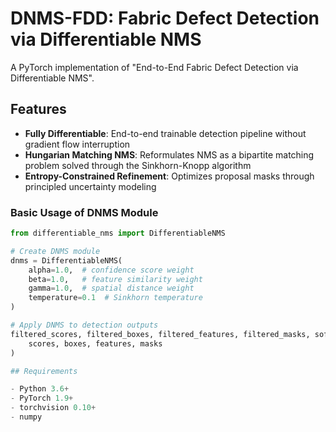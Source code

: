 
# DNMS-FDD: Fabric Defect Detection via Differentiable NMS


A PyTorch implementation of "End-to-End Fabric Defect Detection via Differentiable NMS".



## Features

- **Fully Differentiable**: End-to-end trainable detection pipeline without gradient flow interruption
- **Hungarian Matching NMS**: Reformulates NMS as a bipartite matching problem solved through the Sinkhorn-Knopp algorithm
- **Entropy-Constrained Refinement**: Optimizes proposal masks through principled uncertainty modeling


### Basic Usage of DNMS Module

```python
from differentiable_nms import DifferentiableNMS

# Create DNMS module
dnms = DifferentiableNMS(
    alpha=1.0,  # confidence score weight
    beta=1.0,   # feature similarity weight
    gamma=1.0,  # spatial distance weight
    temperature=0.1  # Sinkhorn temperature
)

# Apply DNMS to detection outputs
filtered_scores, filtered_boxes, filtered_features, filtered_masks, soft_assignment = dnms(
    scores, boxes, features, masks
)

## Requirements

- Python 3.6+
- PyTorch 1.9+
- torchvision 0.10+
- numpy


